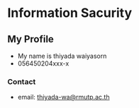 # Information Sacurity 

## My Profile
- My name is thiyada waiyasorn
- 056450204xxx-x

### Contact
- email: thiyada-wa@rmutp.ac.th 